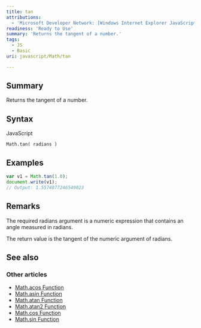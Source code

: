 ```yaml
---
title: tan
attributions:
  - 'Microsoft Developer Network: [Windows Internet Explorer JavaScript reference Article](http://msdn.microsoft.com/en-us/library/ie/yek4tbz0%28v=vs.94%29.aspx)'
readiness: 'Ready to Use'
summary: 'Returns the tangent of a number.'
tags:
  - JS
  - Basic
uri: javascript/Math/tan

---
```

## Summary

Returns the tangent of a number.

## Syntax

<span class="language">JavaScript</span>

    Math.tan( radians )

## Examples

``` js
var v1 = Math.tan(1.0);
document.write(v1);
// Output: 1.5574077246549023
```

## Remarks

The required radians argument is a numeric expression that contains an angle measured in radians.

The return value is the tangent of the numeric argument of radians.

## See also

### Other articles

-   [Math.acos Function](/javascript/Math/acos)
-   [Math.asin Function](/javascript/Math/asin)
-   [Math.atan Function](/javascript/Math/atan)
-   [Math.atan2 Function](/javascript/Math/atan2)
-   [Math.cos Function](/javascript/Math/cos)
-   [Math.sin Function](/javascript/Math/sin)

